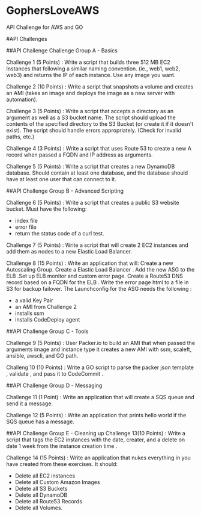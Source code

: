 # GophersLoveAWS
API Challenge for AWS and GO

#API Challenges

##API Challenge Challenge Group A - Basics

Challenge 1 (5 Points) : Write a script that builds three 512 MB EC2 Instances that following a similar naming convention. (ie., web1, web2, web3) and returns the IP of each instance. Use any image you want. 

Challenge 2 (10 Points) : Write a script that snapshots a volume and creates an AMI  (takes an image and deploys the image as a new server with automation). 

Challenge 3 (5 Points) : Write a script that accepts a directory as an argument as well as a  S3 bucket name. The script should upload the contents of the specified directory to the S3 Bucket (or create it if it doesn't exist). The script should handle errors appropriately. (Check for invalid paths, etc.) 

Challenge 4 (3 Points) : Write a script that uses Route 53 to create a new A record when passed a FQDN and IP address as arguments. 

Challenge 5  (5 Points) : Write a script that creates a new DynamoDB database. Should contain at least one database, and the database should have at least one user that can connect to it. 

##API Challenge Group B - Advanced Scripting

Challenge 6 (5 Points) : Write a script that creates a public S3 website bucket. Must have the following: 
 * index file
 * error file 
 * return the status code of a curl test. 

Challenge 7 (5 Points) : Write a script that will create 2 EC2 instances and add them as nodes to a new Elastic Load Balancer. 

Challenge 8 (15 Points) : Write an application that will:
Create a new Autoscaling Group. Create a Elastic Load Balancer . Add the new ASG to the ELB .Set up ELB monitor and custom error page. Create a Route53 DNS record based on a FQDN for the ELB . Write the error page html to a file in S3 for backup failover. The Launchconfig for the ASG needs the following :   
* a valid Key Pair
* an AMI from Challenge 2 
* installs ssm
* installs CodeDeploy agent 


##API Challenge Group C - Tools

Challenge 9 (5 Points) : User Packer.io to build an AMI that when passed the arguments image and instance type it creates a new AMI with ssm, scaleft, ansible, awscli, and GO path. 

Challeng 10 (10 Points) : Write a GO script to parse the packer json template , validate , and pass it to CodeCommit . 


##API Challenge Group D - Messaging 

Challenge 11 (1 Point) : Write an application that will create a SQS queue and send it a message. 

Challenge 12 (5 Points) : Write an application that prints hello world if the SQS queue has a message. 


##API Challenge Group E - Cleaning up
Challenge 13(10 Points) : Write a script that tags the EC2 instances with the date, creater, and a delete on date 1 week from the instance creation time . 

Challenge 14 (15 Points) : Write an application that nukes everything in you have created from these exercises. It should:
* Delete all EC2 instances
* Delete all Custom Amazon Images
* Delete all S3 Buckets
* Delete all DynamoDB
* Delete all Route53 Records
* Delete all Volumes.

